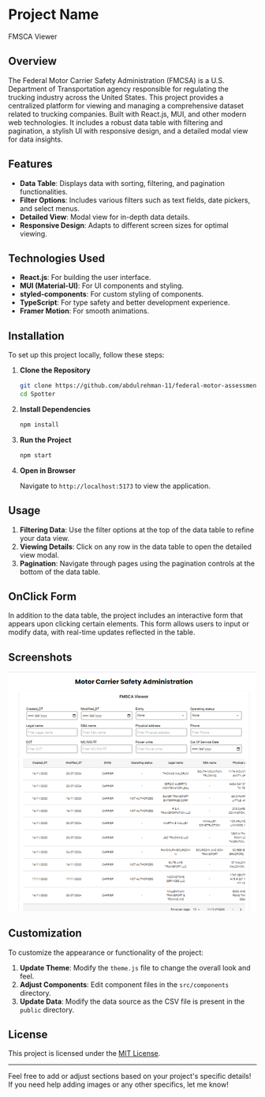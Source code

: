# Project Name

FMSCA Viewer

## Overview

The Federal Motor Carrier Safety Administration (FMCSA) is a U.S. Department of Transportation agency responsible for regulating the trucking industry across the United States. This project provides a centralized platform for viewing and managing a comprehensive dataset related to trucking companies. Built with React.js, MUI, and other modern web technologies. It includes a robust data table with filtering and pagination, a stylish UI with responsive design, and a detailed modal view for data insights.

## Features

- **Data Table**: Displays data with sorting, filtering, and pagination functionalities.
- **Filter Options**: Includes various filters such as text fields, date pickers, and select menus.
- **Detailed View**: Modal view for in-depth data details.
- **Responsive Design**: Adapts to different screen sizes for optimal viewing.

## Technologies Used

- **React.js**: For building the user interface.
- **MUI (Material-UI)**: For UI components and styling.
- **styled-components**: For custom styling of components.
- **TypeScript**: For type safety and better development experience.
- **Framer Motion**: For smooth animations.

## Installation

To set up this project locally, follow these steps:

1. **Clone the Repository**

   ```bash
   git clone https://github.com/abdulrehman-11/federal-motor-assessment.git
   cd Spotter
   ```

2. **Install Dependencies**

   ```bash
   npm install
   ```

3. **Run the Project**

   ```bash
   npm start
   ```

4. **Open in Browser**

   Navigate to `http://localhost:5173` to view the application.

## Usage

1. **Filtering Data**: Use the filter options at the top of the data table to refine your data view.
2. **Viewing Details**: Click on any row in the data table to open the detailed view modal.
3. **Pagination**: Navigate through pages using the pagination controls at the bottom of the data table.

## OnClick Form

In addition to the data table, the project includes an interactive form that appears upon clicking certain elements. This form allows users to input or modify data, with real-time updates reflected in the table.

## Screenshots

![Main Page](src/assets/spotter.png)

## Customization

To customize the appearance or functionality of the project:

1. **Update Theme**: Modify the `theme.js` file to change the overall look and feel.
2. **Adjust Components**: Edit component files in the `src/components` directory.
3. **Update Data**: Modify the data source as the CSV file is present in the `public` directory.

## License

This project is licensed under the [MIT License](LICENSE).

---

Feel free to add or adjust sections based on your project's specific details! If you need help adding images or any other specifics, let me know!
